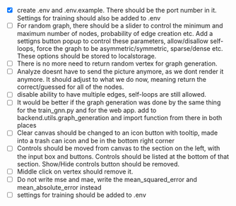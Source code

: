 - [x] create .env and .env.example. There should be the port number in it. Settings for training should also be added to .env
- [ ] For random graph, there should be a slider to control the minimum and maximum number of nodes, probability of edge creation etc. Add a settigns button popup to control these parameters, allow/disallow self-loops, force the graph to be asymmetric/symmetric, sparse/dense etc. These options should be stored to localstorage.
- [ ] There is no more need to return random vertex for graph generation.
- [ ] Analyze doesnt have to send the picture anymore, as we dont render it anymore. It should adjust to what we do now, meaning return the correct/guessed for all of the nodes.
- [ ] disable ability to have multiple edges, self-loops are still allowed.
- [ ] It would be better if the graph generation was done by the same thing for the train_gnn.py and for the web app. add to backend.utils.graph_generation and import function from there in both places
- [ ] Clear canvas should be changed to an icon button with tooltip, made into a trash can icon and be in the bottom right corner
- [ ] Controls should be moved from canvas to the section on the left, with the input box and buttons. Controls should be listed at the bottom of that section. Show/Hide controls button should be removed.
- [ ] Middle click on vertex should remove it.
- [ ] Do not write mse and mae, write the mean_squared_error and mean_absolute_error instead
- [ ] settings for training should be added to .env

